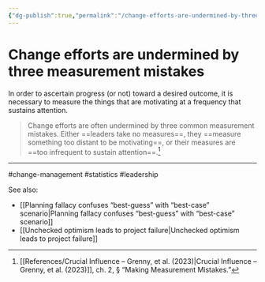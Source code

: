 ```yaml
---
{"dg-publish":true,"permalink":"/change-efforts-are-undermined-by-three-measurement-mistakes/"}
---
```



# Change efforts are undermined by three measurement mistakes

In order to ascertain progress (or not) toward a desired outcome, it is necessary to measure the things that are motivating at a frequency that sustains attention.

> Change efforts are often undermined by three common measurement mistakes. Either ==leaders take no measures==, they ==measure something too distant to be motivating==, or their measures are ==too infrequent to sustain attention==.[^1]


---
#change-management #statistics #leadership 

See also:
- [[Planning fallacy confuses “best-guess” with “best-case” scenario\|Planning fallacy confuses “best-guess” with “best-case” scenario]]
- [[Unchecked optimism leads to project failure\|Unchecked optimism leads to project failure]]



[^1]: [[References/Crucial Influence – Grenny, et al. (2023)\|Crucial Influence – Grenny, et al. (2023)]], ch. 2, § “Making Measurement Mistakes.”